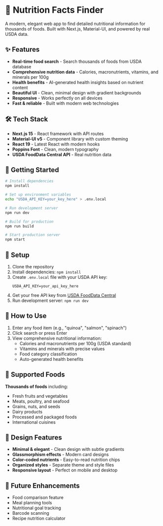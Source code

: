 # 🥗 Nutrition Facts Finder

A modern, elegant web app to find detailed nutritional information for thousands of foods. Built with Next.js, Material-UI, and powered by real USDA data.

## ✨ Features

- **Real-time food search** - Search thousands of foods from USDA database
- **Comprehensive nutrition data** - Calories, macronutrients, vitamins, and minerals per 100g
- **Health benefits** - AI-generated health insights based on nutrient content
- **Beautiful UI** - Clean, minimal design with gradient backgrounds
- **Responsive** - Works perfectly on all devices
- **Fast & reliable** - Built with modern web technologies

## 🛠️ Tech Stack

- **Next.js 15** - React framework with API routes
- **Material-UI v5** - Component library with custom theming
- **React 19** - Latest React with modern hooks
- **Poppins Font** - Clean, modern typography
- **USDA FoodData Central API** - Real nutrition data

## 🚀 Getting Started

```bash
# Install dependencies
npm install

# Set up environment variables
echo "USDA_API_KEY=your_key_here" > .env.local

# Run development server
npm run dev

# Build for production
npm run build

# Start production server
npm start
```

## 🔧 Setup

1. Clone the repository
2. Install dependencies: `npm install`
3. Create `.env.local` file with your USDA API key:
   ```
   USDA_API_KEY=your_api_key_here
   ```
4. Get your free API key from [USDA FoodData Central](https://api.nal.usda.gov/)
5. Run development server: `npm run dev`

## 📱 How to Use

1. Enter any food item (e.g., "quinoa", "salmon", "spinach")
2. Click search or press Enter
3. View comprehensive nutritional information:
   - Calories and macronutrients per 100g (USDA standard)
   - Vitamins and minerals with precise values
   - Food category classification
   - Auto-generated health benefits

## 🍎 Supported Foods

**Thousands of foods** including:
- Fresh fruits and vegetables
- Meats, poultry, and seafood
- Grains, nuts, and seeds
- Dairy products
- Processed and packaged foods
- International cuisines

## 🎨 Design Features

- **Minimal & elegant** - Clean design with subtle gradients
- **Glassmorphism effects** - Modern card designs
- **Color-coded nutrients** - Easy-to-read nutrition chips
- **Organized styles** - Separate theme and style files
- **Responsive layout** - Perfect on mobile and desktop

## 🔮 Future Enhancements

- Food comparison feature
- Meal planning tools
- Nutritional goal tracking
- Barcode scanning
- Recipe nutrition calculator